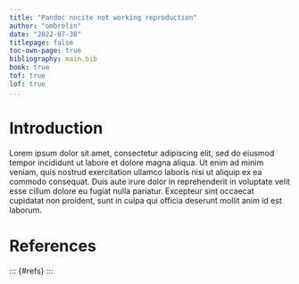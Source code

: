 ```yaml
---
title: "Pandoc nocite not working reproduction"
author: "ombrelin"
date: "2022-07-30"
titlepage: false
toc-own-page: true
bibliography: main.bib
book: true
tof: true
lof: true
...
```


# Introduction

Lorem ipsum dolor sit amet, consectetur adipiscing elit, sed do eiusmod tempor incididunt ut labore et dolore magna aliqua. Ut enim ad minim veniam, quis nostrud exercitation ullamco laboris nisi ut aliquip ex ea commodo consequat. Duis aute irure dolor in reprehenderit in voluptate velit esse cillum dolore eu fugiat nulla pariatur. Excepteur sint occaecat cupidatat non proident, sunt in culpa qui officia deserunt mollit anim id est laborum.

# References

::: {#refs}
:::
